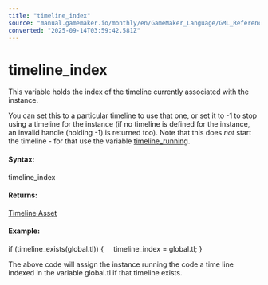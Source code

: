 ```yaml
---
title: "timeline_index"
source: "manual.gamemaker.io/monthly/en/GameMaker_Language/GML_Reference/Asset_Management/Timelines/timeline_index.htm"
converted: "2025-09-14T03:59:42.581Z"
---
```


# timeline\_index

This variable holds the index of the timeline currently associated with the instance.

You can set this to a particular timeline to use that one, or set it to \-1 to stop using a timeline for the instance (if no timeline is defined for the instance, an invalid handle (holding \-1) is returned too). Note that this does _not_ start the timeline - for that use the variable [timeline\_running](timeline_running.md).

#### Syntax:

timeline\_index

#### Returns:

[Timeline Asset](../../../../The_Asset_Editors/Timelines.md)

#### Example:

if (timeline\_exists(global.tl))
{
    timeline\_index = global.tl;
}

The above code will assign the instance running the code a time line indexed in the variable global.tl if that timeline exists.